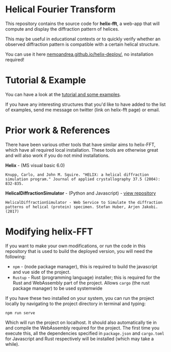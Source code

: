 # Helical Fourier Transform
This repository contains the source code for **helix-fft**, a web-app that will compute and display the diffraction pattern of helices. 

This may be useful in educational contexts or to quickly verify whether an observed diffraction pattern is compatible with a certain helical structure.

You can use it here [nemoandrea.github.io/helix-deploy/](https://nemoandrea.github.io/helix-deploy/), no installation required!



# Tutorial & Example

You can have a look at the [tutorial and some examples]().

 If you have any interesting structures that you'd like to have added to the list of examples, send me  message on twitter (link on helix-fft page) or email.

# Prior work & References

 There have been various other tools that have similar aims to helix-FFT, which have all required local installation. These tools are otherwise great and will also work if you do not mind installations.

**Helix** - (MS visual basic 6.0)

```
Knupp, Carlo, and John M. Squire. "HELIX: a helical diffraction simulation program." Journal of applied crystallography 37.5 (2004): 832-835.
```

**HelicalDiffractionSimulator** - (Python and Javascript) - [view repository](https://gitlab.tudelft.nl/aj-lab/HelicalDiffractionSimulator)

```
HelicalDiffractionSimulator - Web Service to Simulate the diffraction patterns of helical (protein) specimen. Stefan Huber, Arjen Jakobi. (2017)
```

# Modifying helix-FFT

If you want to make your own modifications, or run the code in this repository that is used to build the deployed version, you will need the following:

* `npm` -  (node package manager), this is required to build the javascript and vue side of the project. 
* `Rustup` - Rust (programming language) installer; this is required for the Rust and WebAssembly part of the project. Allows `cargo` (the rust package manager) to be used systemwide

If you have these two installed on your system, you can run the project locally by navigating to the project directory in terminal and typing:

`npm run serve`

Which will run the project on localhost. It should also automatically tie in and compile the WebAssembly required for the project. The first time you execute this, all the dependencies specified in `package.json` and `cargo.toml` for Javascript and Rust respectively will be installed (which may take a while). 


